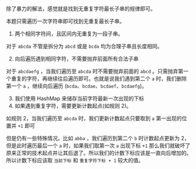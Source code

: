 除了暴力的解法，感觉就是找到无重复字符最长子串的规律即可。

本题只需遍历一次字符串即可找到无重复最长子串。

1. 两个相同字符间，且区间内无重复为一段子串。

对于 `abcda` 不管是拆分为 `abcd` 或是 `bcda` 均为合理子串且长度相同。

2. 向后遍历遇到相同字符，不需要抛弃前面所有合法子串

对于 `abcdaefg` ，当我们遍历至 `abcda` 时不需要抛弃前面的 `abcd` 。只需抛弃第一个重复的字符，再继续往后遍历即可。也就是说我们遇到第二个 `a` 时，我们删除第一个 `a` ，继续向后遍历 (`bcda`、`bcdae`、`bcdaef`、`bcdaefg`)。

3. 我们使用 HashMap 来储存当前字符最新一次出现的下标
4. 如果遇到重复字符，需要更新计数起点(如规则 2)。

如规则 2，当我们遍历至 `abcda` 时，我们更新计数起点只要取到 `a` 第一出现的位置并 `+1` 即可

但是仍有一些特殊情况。比如 `abba` ，我们遍历到第二个 `b` 时计数起点更新为 2，但是此时遍历最后一个 `a` 时，如果我们取第一次 `a` 出现下标 `+1` 那么我们就破坏了原来正常的技术起点并让其后退了。所以我们的计数下标应该是一直向后增加的。所以计数下标应该取 `当前下标` 和 `重复字符下标 + 1` 较大的值。